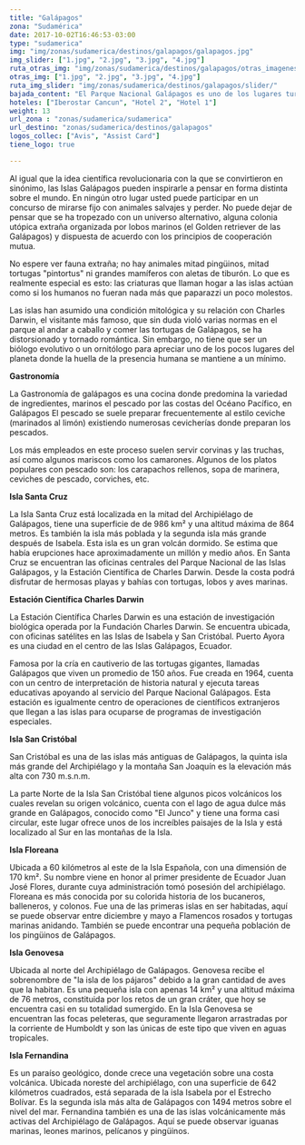 ```yaml
---
title: "Galápagos"
zona: "Sudamérica"
date: 2017-10-02T16:46:53-03:00
type: "sudamerica"
img: "img/zonas/sudamerica/destinos/galapagos/galapagos.jpg"
img_slider: ["1.jpg", "2.jpg", "3.jpg", "4.jpg"]
ruta_otras_img: "img/zonas/sudamerica/destinos/galapagos/otras_imagenes/"
otras_img: ["1.jpg", "2.jpg", "3.jpg", "4.jpg"]
ruta_img_slider: "img/zonas/sudamerica/destinos/galapagos/slider/"
bajada_content: "El Parque Nacional Galápagos es uno de los lugares turísticos más atractivos de Ecuador y en su interior habitan tortugas gigantes, iguanas prehistóricas y otras especies únicas en el planeta. Para muchos turistas, las Islas Galápagos o Islas Encantadas como les llaman algunos, son un verdadero paraíso donde es posible encontrar hermosas playas de arenas blancas, túneles de lava y una exclusiva fauna y flora endémica."
hoteles: ["Iberostar Cancun", "Hotel 2", "Hotel 1"]
weight: 13
url_zona : "zonas/sudamerica/sudamerica"
url_destino: "zonas/sudamerica/destinos/galapagos"
logos_collec: ["Avis", "Assist Card"]
tiene_logo: true

---
```

Al igual que la idea científica revolucionaria con la que se convirtieron en sinónimo, las Islas Galápagos pueden inspirarle a pensar en forma distinta sobre el mundo. En ningún otro lugar usted puede participar en un concurso de mirarse fijo con animales salvajes y perder. No puede dejar de pensar que se ha tropezado con un universo alternativo, alguna colonia utópica extraña organizada por lobos marinos (el Golden retriever de las Galápagos) y dispuesta de acuerdo con los principios de cooperación mutua.

No espere ver fauna extraña; no hay animales mitad pingüinos, mitad tortugas "pintortus" ni grandes mamíferos con aletas de tiburón. Lo que es realmente especial es esto: las criaturas que llaman hogar a las islas actúan como si los humanos no fueran nada más que paparazzi un poco molestos.

Las islas han asumido una condición mitológica y su relación con Charles Darwin, el visitante más famoso, que sin duda violó varias normas en el parque al andar a caballo y comer las tortugas de Galápagos, se ha distorsionado y tornado romántica. Sin embargo, no tiene que ser un biólogo evolutivo o un ornitólogo para apreciar uno de los pocos lugares del planeta donde la huella de la presencia humana se mantiene a un mínimo.

**Gastronomía**

La Gastronomía de galápagos  es una cocina donde predomina la variedad de ingredientes, marinos el pescado por las costas del Océano Pacífico, en  Galápagos El pescado se suele preparar frecuentemente al estilo ceviche (marinados al limón) existiendo numerosas cevicherías donde preparan los pescados.

Los más empleados en este proceso suelen servir corvinas y las truchas, así como algunos mariscos como los camarones. Algunos de los platos populares con pescado son: los carapachos rellenos, sopa de marinera, ceviches de pescado, corviches, etc.

**Isla Santa Cruz**

La Isla Santa Cruz está localizada en la mitad del Archipiélago de Galápagos, tiene una superficie de de 986 km² y una altitud máxima de 864 metros. Es también la isla más poblada y la segunda isla más grande después de Isabela. Esta isla es un gran volcán dormido. Se estima que había erupciones hace aproximadamente un millón y medio años. En Santa Cruz se encuentran las oficinas centrales del Parque Nacional de las Islas Galápagos, y la Estación Científica de Charles Darwin. Desde la costa podrá disfrutar de hermosas playas y bahías con tortugas, lobos y aves marinas.

**Estación Científica Charles Darwin**

La Estación Científica Charles Darwin es una estación de investigación biológica operada por la Fundación Charles Darwin. Se encuentra ubicada, con oficinas satélites en las Islas de Isabela y San Cristóbal. Puerto Ayora es una ciudad en el centro de las Islas Galápagos, Ecuador.

Famosa por la cría en cautiverio de las tortugas gigantes, llamadas Galápagos que viven un promedio de 150 años. Fue creada en 1964, cuenta con un centro de interpretación de historia natural y ejecuta tareas educativas apoyando al servicio del Parque Nacional Galápagos. Esta estación es igualmente centro de operaciones de científicos extranjeros que llegan a las islas para ocuparse de programas de investigación especiales.

**Isla San Cristóbal**

San Cristóbal es una de las islas más antiguas de Galápagos, la quinta isla más grande del Archipiélago y la montaña San Joaquín es la elevación más alta con 730 m.s.n.m.

La parte Norte de la Isla San Cristóbal tiene algunos picos volcánicos los cuales revelan su origen volcánico, cuenta con el lago de agua dulce más grande en Galápagos, conocido como "El Junco" y tiene una forma casi circular, este lugar ofrece unos de los increíbles paisajes de la Isla y está localizado al Sur en las montañas de la Isla.

**Isla Floreana**

Ubicada a 60 kilómetros al este de la Isla Española, con una dimensión de 170 km². Su nombre viene en honor al primer presidente de Ecuador Juan José Flores, durante cuya administración tomó posesión del archipiélago. Floreana es más conocida por su colorida historia de los bucaneros, balleneros, y colonos. Fue una de las primeras islas en ser habitadas, aquí se puede observar entre diciembre y mayo a Flamencos rosados y tortugas marinas anidando. También se puede encontrar una pequeña población de los pingüinos de Galápagos.

**Isla Genovesa**

Ubicada al norte del Archipiélago de Galápagos. Genovesa recibe el sobrenombre de "la isla de los pájaros" debido a la gran cantidad de aves que la habitan. Es una pequeña isla con apenas 14 km² y una altitud máxima de 76 metros, constituida por los retos de un gran cráter, que hoy se encuentra casi en su totalidad sumergido. En la Isla Genovesa se encuentran las focas peleteras, que seguramente llegaron arrastradas por la corriente de Humboldt y son las únicas de este tipo que viven en aguas tropicales.

**Isla Fernandina**

Es un paraíso geológico, donde crece una vegetación sobre una costa volcánica. Ubicada noreste del archipiélago, con una superficie de 642 kilómetros cuadrados, está separada de la isla Isabela por el Estrecho Bolívar. Es la segunda isla más alta de Galápagos con 1494 metros sobre el nivel del mar. Fernandina también es una de las islas volcánicamente más activas del Archipiélago de Galápagos. Aquí se puede observar iguanas marinas, leones marinos, pelícanos y pingüinos.

